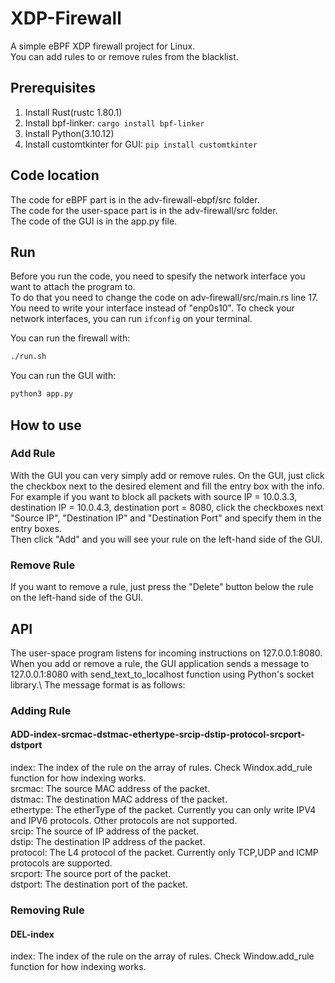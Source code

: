 # XDP-Firewall
A simple eBPF XDP firewall project for Linux.\
You can add rules to or remove rules from the blacklist.

## Prerequisites

1. Install Rust(rustc 1.80.1)
2. Install bpf-linker: `cargo install bpf-linker`
3. Install Python(3.10.12)
4. Install customtkinter for GUI: `pip install customtkinter`

## Code location
The code for eBPF part is in the adv-firewall-ebpf/src folder.\
The code for the user-space part is in the adv-firewall/src folder.\
The code of the GUI is in the app.py file.

## Run

Before you run the code, you need to spesify the network interface you want to attach the program to.\
To do that you need to change the code on adv-firewall/src/main.rs line 17.
You need to write your interface instead of "enp0s10".
To check your network interfaces, you can run `ifconfig` on your terminal.

You can run the firewall with: 
```bash
./run.sh
```
You can run the GUI with:
```bash
python3 app.py
```
## How to use
### Add Rule 
With the GUI you can very simply add or remove rules. On the GUI, just click the checkbox next to the desired element and fill the entry box with the info.\
For example if you want to block all packets with source IP = 10.0.3.3, destination IP = 10.0.4.3, destination port = 8080, click the checkboxes next "Source IP", "Destination IP" and "Destination Port" and specify them in the entry boxes.\
Then click "Add" and you will see your rule on the left-hand side of the GUI. 
### Remove Rule
If you want to remove a rule, just press the "Delete" button below the rule on the left-hand side of the GUI.

## API

The user-space program listens for incoming instructions on 127.0.0.1:8080. When you add or remove a rule, the GUI application sends a message to 127.0.0.1:8080 with send_text_to_localhost function using Python's socket library.\ 
The message format is as follows:
### Adding Rule
#### ADD-index-srcmac-dstmac-ethertype-srcip-dstip-protocol-srcport-dstport
index: The index of the rule on the array of rules. Check Windox.add_rule function for how indexing works.\
srcmac: The source MAC address of the packet.\
dstmac: The destination MAC address of the packet.\
ethertype: The etherType of the packet. Currently you can only write IPV4 and IPV6 protocols. Other protocols are not supported.\
srcip: The source of IP address of the packet.\
dstip: The destination IP address of the packet.\
protocol: The L4 protocol of the packet. Currently only TCP,UDP and ICMP protocols are supported.\
srcport: The source port of the packet.\
dstport: The destination port of the packet.

### Removing Rule
#### DEL-index
index: The index of the rule on the array of rules. Check Window.add_rule function for how indexing works.
